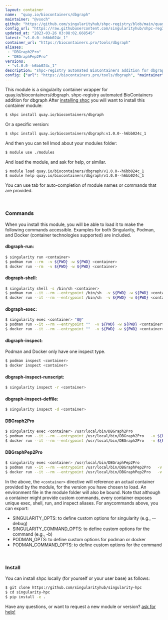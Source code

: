 ```yaml
---
layout: container
name:  "quay.io/biocontainers/dbgraph"
maintainer: "@vsoch"
github: "https://github.com/singularityhub/shpc-registry/blob/main/quay.io/biocontainers/dbgraph/container.yaml"
config_url: "https://raw.githubusercontent.com/singularityhub/shpc-registry/main/quay.io/biocontainers/dbgraph/container.yaml"
updated_at: "2023-03-26 03:08:02.668545"
latest: "v1.0.0--h6bb024c_1"
container_url: "https://biocontainers.pro/tools/dbgraph"
aliases:
 - "DBGraph2Pro"
 - "DBGraphPep2Pro"
versions:
 - "v1.0.0--h6bb024c_1"
description: "shpc-registry automated BioContainers addition for dbgraph"
config: {"url": "https://biocontainers.pro/tools/dbgraph", "maintainer": "@vsoch", "description": "shpc-registry automated BioContainers addition for dbgraph", "latest": {"v1.0.0--h6bb024c_1": "sha256:d95c5d33e8af82ef9df865e3196ca1da968cdd4c523877c54ca6c6930d1aa6f5"}, "tags": {"v1.0.0--h6bb024c_1": "sha256:d95c5d33e8af82ef9df865e3196ca1da968cdd4c523877c54ca6c6930d1aa6f5"}, "docker": "quay.io/biocontainers/dbgraph", "aliases": {"DBGraph2Pro": "/usr/local/bin/DBGraph2Pro", "DBGraphPep2Pro": "/usr/local/bin/DBGraphPep2Pro"}}
---
```


This module is a singularity container wrapper for quay.io/biocontainers/dbgraph.
shpc-registry automated BioContainers addition for dbgraph
After [installing shpc](#install) you will want to install this container module:


```bash
$ shpc install quay.io/biocontainers/dbgraph
```

Or a specific version:

```bash
$ shpc install quay.io/biocontainers/dbgraph:v1.0.0--h6bb024c_1
```

And then you can tell lmod about your modules folder:

```bash
$ module use ./modules
```

And load the module, and ask for help, or similar.

```bash
$ module load quay.io/biocontainers/dbgraph/v1.0.0--h6bb024c_1
$ module help quay.io/biocontainers/dbgraph/v1.0.0--h6bb024c_1
```

You can use tab for auto-completion of module names or commands that are provided.

<br>

### Commands

When you install this module, you will be able to load it to make the following commands accessible.
Examples for both Singularity, Podman, and Docker (container technologies supported) are included.

#### dbgraph-run:

```bash
$ singularity run <container>
$ podman run --rm  -v ${PWD} -w ${PWD} <container>
$ docker run --rm  -v ${PWD} -w ${PWD} <container>
```

#### dbgraph-shell:

```bash
$ singularity shell -s /bin/sh <container>
$ podman run --it --rm --entrypoint /bin/sh  -v ${PWD} -w ${PWD} <container>
$ docker run --it --rm --entrypoint /bin/sh  -v ${PWD} -w ${PWD} <container>
```

#### dbgraph-exec:

```bash
$ singularity exec <container> "$@"
$ podman run --it --rm --entrypoint ""  -v ${PWD} -w ${PWD} <container> "$@"
$ docker run --it --rm --entrypoint ""  -v ${PWD} -w ${PWD} <container> "$@"
```

#### dbgraph-inspect:

Podman and Docker only have one inspect type.

```bash
$ podman inspect <container>
$ docker inspect <container>
```

#### dbgraph-inspect-runscript:

```bash
$ singularity inspect -r <container>
```

#### dbgraph-inspect-deffile:

```bash
$ singularity inspect -d <container>
```


#### DBGraph2Pro

```bash
$ singularity exec <container> /usr/local/bin/DBGraph2Pro
$ podman run --it --rm --entrypoint /usr/local/bin/DBGraph2Pro   -v ${PWD} -w ${PWD} <container> -c " $@"
$ docker run --it --rm --entrypoint /usr/local/bin/DBGraph2Pro   -v ${PWD} -w ${PWD} <container> -c " $@"
```


#### DBGraphPep2Pro

```bash
$ singularity exec <container> /usr/local/bin/DBGraphPep2Pro
$ podman run --it --rm --entrypoint /usr/local/bin/DBGraphPep2Pro   -v ${PWD} -w ${PWD} <container> -c " $@"
$ docker run --it --rm --entrypoint /usr/local/bin/DBGraphPep2Pro   -v ${PWD} -w ${PWD} <container> -c " $@"
```



In the above, the `<container>` directive will reference an actual container provided
by the module, for the version you have chosen to load. An environment file in the
module folder will also be bound. Note that although a container
might provide custom commands, every container exposes unique exec, shell, run, and
inspect aliases. For anycommands above, you can export:

 - SINGULARITY_OPTS: to define custom options for singularity (e.g., --debug)
 - SINGULARITY_COMMAND_OPTS: to define custom options for the command (e.g., -b)
 - PODMAN_OPTS: to define custom options for podman or docker
 - PODMAN_COMMAND_OPTS: to define custom options for the command

<br>

### Install

You can install shpc locally (for yourself or your user base) as follows:

```bash
$ git clone https://github.com/singularityhub/singularity-hpc
$ cd singularity-hpc
$ pip install -e .
```

Have any questions, or want to request a new module or version? [ask for help!](https://github.com/singularityhub/singularity-hpc/issues)